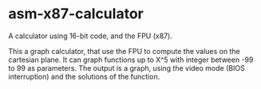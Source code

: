 asm-x87-calculator
==================

A calculator using 16-bit code, and the FPU (x87).

This a graph calculator, that use the FPU to compute the values on the cartesian plane.  It can graph functions up to
X^5 with integer between -99 to 99 as parameters.  The output is a graph, using the video mode (BIOS interruption) and
the solutions of the function.
